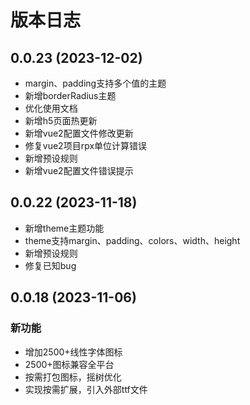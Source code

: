 # 版本日志

## 0.0.23 (2023-12-02)
- margin、padding支持多个值的主题
- 新增borderRadius主题
- 优化使用文档
- 新增h5页面热更新
- 新增vue2配置文件修改更新
- 修复vue2项目rpx单位计算错误
- 新增预设规则
- 新增vue2配置文件错误提示

## 0.0.22 (2023-11-18)
- 新增theme主题功能
- theme支持margin、padding、colors、width、height
- 新增预设规则
- 修复已知bug

## 0.0.18 (2023-11-06)
### 新功能
- 增加2500+线性字体图标
- 2500+图标兼容全平台
- 按需打包图标，摇树优化
- 实现按需扩展，引入外部ttf文件